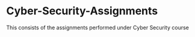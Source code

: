 # Cyber-Security-Assignments
This consists of the assignments performed under Cyber Security course
